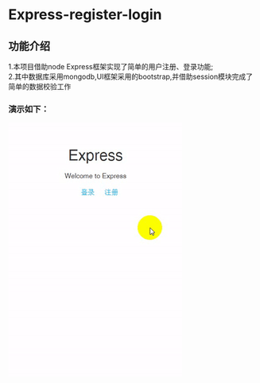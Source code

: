 # Express-register-login</br>
## 功能介绍</br>
1.本项目借助node Express框架实现了简单的用户注册、登录功能;</br>
2.其中数据库采用mongodb,UI框架采用的bootstrap,并借助session模块完成了简单的数据校验工作</br>
### 演示如下：</br>
![image](https://github.com/waltze/Express-register-login/blob/master/public/images/ExpressLogin.gif)

